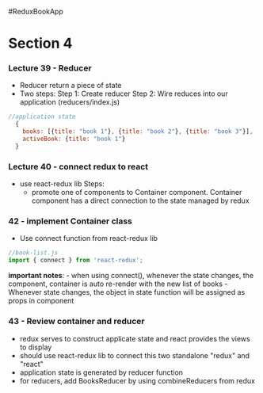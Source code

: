#ReduxBookApp

# Section 4
### Lecture 39 - Reducer
 - Reducer return a piece of state
 - Two steps:
  Step 1: Create reducer
  Step 2: Wire reduces into our application (reducers/index.js)

  ```javascript
  //application state
    {
      books: [{title: "book 1"}, {title: "book 2"}, {title: "book 3"}],
      activeBook: {title: "book 1"}
    }
  ```

### Lecture 40 - connect redux to react
  - use react-redux lib
  Steps:
    - promote one of components to Container component. Container component has a direct connection to the state managed by redux

### 42 - implement Container class
  - Use connect function from react-redux lib
  ```javascript
  //book-list.js
  import { connect } from 'react-redux';
  ```
  **important notes**:
    - when using connect(), whenever the state changes, the component, container is auto re-render with the new list of books
    - Whenever state changes, the object in state function will be assigned as props in component

### 43 - Review container and reducer
  - redux serves to construct applicate state and react provides the views to display
  - should use react-redux lib to connect this two standalone "redux" and "react"
  - application state is generated by reducer function
  - for reducers, add BooksReducer by using combineReducers from redux
